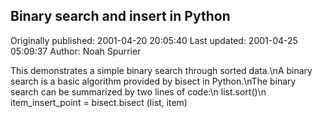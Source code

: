 ## Binary search and insert in Python 
Originally published: 2001-04-20 20:05:40 
Last updated: 2001-04-25 05:09:37 
Author: Noah Spurrier 
 
This demonstrates a simple binary search through sorted data.\nA binary search is a basic algorithm provided by bisect in Python.\nThe binary search can be summarized by two lines of code:\n   list.sort()\n   item_insert_point = bisect.bisect (list, item)